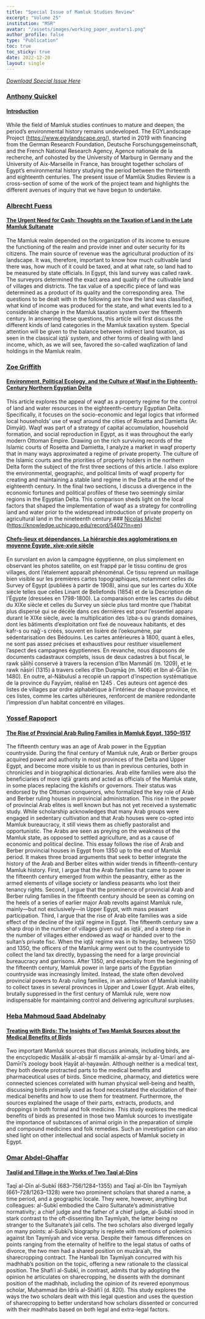 ```yaml
---
title: "Special Issue of Mamluk Studies Review"
excerpt: "Volume 25"
institution: "MSR"
avatar: "/assets/images/working_paper_avatars1.png"
author_profile: false
type: "Publication"
toc: true
toc_sticky: true
date: 2022-12-20
layout: single
---
```


[*Download Special Issue Here*](https://knowledge.uchicago.edu/search?ln=en&cc=Mamluk%20Studies%20Review&p=&f=&rm=&ln=en&sf=latest%20first&so=a&rg=25&c=Mamluk%20Studies%20Review&c=&of=hb&fct__3=2022)

### [Anthony Quickel](https://www.egylandscape.org/members/AnthonyQuickel/)
#### [Introduction](https://knowledge.uchicago.edu/record/5399?ln=en)

While the field of Mamluk studies continues to mature and deepen, the period’s environmental history remains undeveloped. The EGYLandscape Project (https://www.egylandscape.org/), started in 2019 with financing from the German Research Foundation, Deutsche Forschungsgemeinschaft, and the French National Research Agency, Agence nationale de la recherche, anf cohosted by the University of Marburg in Germany and the University of Aix-Marseille in France, has brought together scholars of Egypt’s environmental history studying the period between the thirteenth and eighteenth centuries. The present issue of Mamlūk Studies Review is a cross-section of some of the work of the project team and highlights the different avenues of inquiry that we have begun to undertake.


### [Albrecht Fuess](https://www.egylandscape.org/members/AlbrechtFuess/)
#### [The Urgent Need for Cash: Thoughts on the Taxation of Land in the Late Mamluk Sultanate](https://knowledge.uchicago.edu/record/5400?ln=en)

The Mamluk realm depended on the organization of its income to ensure the functioning of the realm and provide inner and outer security for its citizens. The main source of revenue was the agricultural production of its landscape. It was, therefore, important to know how much cultivable land there was, how much of it could be taxed, and at what rate, so land had to be measured by state officials. In Egypt, this land survey was called rawk. The surveyors determined the exact area and quality of the cultivable land of villages and districts. The tax value of a specific piece of land was determined as a product of its quality and the corresponding area. The questions to be dealt with in the following are how the land was classified, what kind of income was produced for the state, and what events led to a considerable change in the Mamluk taxation system over the fifteenth century. In answering these questions, this article will first discuss the different kinds of land categories in the Mamluk taxation system. Special attention will be given to the balance between indirect land taxation, as seen in the classical iqṭāʿ system, and other forms of dealing with land income, which, as we will see, favored the so-called waqfization of land holdings in the Mamluk realm.

### [Zoe Griffith](https://www.egylandscape.org/members/ZoeGriffith/)
#### [Environment, Political Ecology, and the Culture of Waqf in the Eighteenth-Century Northern Egyptian Delta](https://knowledge.uchicago.edu/record/5401?ln=en)

This article explores the appeal of waqf as a property regime for the control of land and water resources in the eighteenth-century Egyptian Delta. Specifically, it focuses on the socio-economic and legal logics that informed local households’ use of waqf around the cities of Rosetta and Damietta (Ar. Dimyāṭ). Waqf was part of a strategy of capital accumulation, household formation, and social reproduction in Egypt, as it was throughout the early modern Ottoman Empire. Drawing on the rich surviving records of the Islamic courts of Rosetta and Damietta, I analyze a market in waqf property that in many ways approximated a regime of private property. The culture of the Islamic courts and the priorities of property holders in the northern Delta form the subject of the first three sections of this article. I also explore the environmental, geographic, and political limits of waqf property for creating and maintaining a stable land regime in the Delta at the end of the eighteenth century. In the final two sections, I discuss a divergence in the economic fortunes and political profiles of these two seemingly similar regions in the Egyptian Delta. This comparison sheds light on the local factors that shaped the implementation of waqf as a strategy for controlling land and water prior to the widespread introduction of private property on agricultural land in the nineteenth century.### [Nicolas Michel](https://www.egylandscape.org/members/NicolasMichel/) (https://knowledge.uchicago.edu/record/5402?ln=en)
#### [Chefs-lieux et dépendances. La hiérarchie des agglomérations en moyenne Égypte, xive-xvie siècle](https://knowledge.uchicago.edu/record/5402?ln=en)

En survolant en avion la campagne égyptienne, on plus simplement en observant les photos satellite, on est frappé par le tissu continu de gros villages, dont l’étalement apparaît phénoménal. Ce tissu reprend un maillage bien visible sur les premières cartes topographiques, notamment celles du Survey of Egypt (publiées à partir de 1908), ainsi que sur les cartes du XIXe siècle telles que celles Linant de Bellefonds (1854) et de la Description de l’Égypte (dressées en 1798-1800). La comparaison entre les cartes du début du XIXe siècle et celles du Survey un siècle plus tard montre que l’habitat plus dispersé qui se décèle dans ces dernières est pour l’essentiel apparu durant le XIXe siècle, avec la multiplication des ʿizba-s ou grands domaines, dont les bâtiments d’exploitation ont fixé de nouveaux habitants, et des kafr-s ou naǧʿ-s créés, souvent en lisière de l’oekoumène, par sédentarisation des Bédouins. Les cartes antérieures à 1800, quant à elles, ne sont pas assez précises et exhaustives pour restituer visuellement l’aspect des campagnes égyptiennes. En revanche, nous disposons de documents cadastraux complets, issus de deux cadastres à but fiscal, le rawk ṣāliḥī conservé à travers la recension d’Ibn Mammātī (m. 1209), et le rawk nāṣirī (1315) à travers celles d’Ibn Duqmāq (m. 1406) et Ibn al-Ǧīʿān (m. 1480). En outre, al-Nābulusī a recopié un rapport d’inspection systématique de la province du Fayyūm, réalisé en 1245 . Ces auteurs ont agencé des listes de villages par ordre alphabétique à l’intérieur de chaque province, et ces listes, comme les cartes ultérieures, renforcent de manière redondante l’impression d’un habitat concentré en villages.

### [Yossef Rapoport](https://www.egylandscape.org/members/YossefRapoport/)
#### [The Rise of Provincial Arab Ruling Families in Mamluk Egypt, 1350–1517](https://knowledge.uchicago.edu/record/5403?ln=en)

The fifteenth century was an age of Arab power in the Egyptian countryside. During the final century of Mamluk rule, Arab or Berber groups acquired power and authority in most provinces of the Delta and Upper Egypt, and become more visible to us than in previous centuries, both in chronicles and in biographical dictionaries. Arab elite families were also the beneficiaries of more iqṭāʿ grants and acted as officials of the Mamluk state, in some places replacing the kāshifs or governors. Their status was endorsed by the Ottoman conquerors, who formalized the key role of Arab and Berber ruling houses in provincial administration. This rise in the power of provincial Arab elites is well known but has not yet received a systematic study. While scholarship acknowledges that many Arab groups were engaged in sedentary cultivation and that Arab houses were co-opted into Mamluk bureaucracy, it still views them as chiefly pastoralist and opportunistic. The Arabs are seen as preying on the weakness of the Mamluk state, as opposed to settled agriculture, and as a cause of economic and political decline. This essay follows the rise of Arab and Berber provincial houses in Egypt from 1350 up to the end of Mamluk period. It makes three broad arguments that seek to better integrate the history of the Arab and Berber elites within wider trends in fifteenth-century Mamluk history. First, I argue that the Arab families that came to power in the fifteenth century emerged from within the peasantry, either as the armed elements of village society or landless peasants who lost their tenancy rights. Second, I argue that the prominence of provincial Arab and Berber ruling families in the fifteenth century should be seen as coming on the heels of a series of earlier major Arab revolts against Mamluk rule, mainly—but not exclusively—in Upper Egypt, with mass peasant participation. Third, I argue that the rise of Arab elite families was a side effect of the decline of the iqṭāʿ regime in Egypt. The fifteenth century saw a sharp drop in the number of villages given out as iqṭāʿ, and a steep rise in the number of villages either endowed as waqf or handed over to the sultan’s private fisc. When the iqṭāʿ regime was in its heyday, between 1250 and 1350, the officers of the Mamluk army went out to the countryside to collect the land tax directly, bypassing the need for a large provincial bureaucracy and garrisons. After 1350, and especially from the beginning of the fifteenth century, Mamluk power in large parts of the Egyptian countryside was increasingly limited. Instead, the state often devolved provincial powers to Arab ruling families, in an admission of Mamluk inability to collect taxes in several provinces in Upper and Lower Egypt. Arab elites, brutally suppressed in the first century of Mamluk rule, were now indispensable for maintaining control and delivering agricultural surpluses.

### [Heba Mahmoud Saad Abdelnaby](https://www.egylandscape.org/members/HebaSaadAbdelnaby/)
#### [Treating with Birds: The Insights of Two Mamluk Sources about the Medical Benefits of Birds](https://knowledge.uchicago.edu/record/5404?ln=en)

Two important Mamluk sources that discuss animals, including birds, are the encyclopedic Masālik al-abṣār fī mamālik al-amṣār by al-ʿUmarī and al-Damīrī’s zoology book Ḥayāt al-ḥayawān. Although neither is a medical text, they both devote protracted parts to the medical benefits and pharmaceutical uses of birds. Since medicine, pharmacy, and dietetics were connected sciences correlated with human physical well-being and health, discussing birds primarily used as food necessitated the elucidation of their medical benefits and how to use them for treatment. Furthermore, the sources explained the usage of their parts, extracts, products, and droppings in both formal and folk medicine. This study explores the medical benefits of birds as presented in those two Mamluk sources to investigate the importance of substances of animal origin in the preparation of simple and compound medicines and folk remedies. Such an investigation can also shed light on other intellectual and social aspects of Mamluk society in Egypt.

### [Omar Abdel-Ghaffar](https://www.egylandscape.org/members/OmarAbdelGhaffar/)
#### [Taqlīd and Tillage in the Works of Two Taqī al-Dīns](https://knowledge.uchicago.edu/record/5405?ln=en)

Taqī al-Dīn al-Subkī (683–756/1284–1355) and Taqī al-Dīn Ibn Taymīyah (661–728/1263–1328) were two prominent scholars that shared a name, a time period, and a geographic locale. They were, however, anything but colleagues: al-Subkī embodied the Cairo Sultanate’s administrative normativity; a chief judge and the father of a chief judge, al-Subkī stood in stark contrast to the oft-dissenting Ibn Taymīyah, the latter being no stranger to the Sultanate’s jail cells. The two scholars also diverged legally on many points: al-Subkī’s biography is replete with mentions of polemics against Ibn Taymīyah and vice versa. Despite their famous differences on points ranging from the eternality of hellfire to the legal status of oaths of divorce, the two men had a shared position on muzāraʿah, the sharecropping contract. The Hanbali Ibn Taymīyah concurred with his madhhab’s position on the topic, offering a new rationale to the classical position. The Shafiʿi al-Subkī, in contrast, admits that by adopting the opinion he articulates on sharecropping, he dissents with the dominant position of the madhhab, including the opinion of its revered eponymous scholar, Muḥammad ibn Idrīs al-Shāfiʿī (d. 820). This study explores the ways the two scholars dealt with this legal question and uses the question of sharecropping to better understand how scholars dissented or concurred with their madhhabs based on both legal and extra-legal factors.
